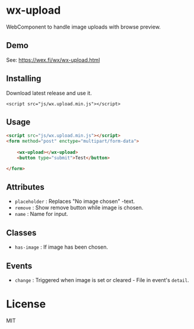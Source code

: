 # wx-upload
WebComponent to handle image uploads with browse preview.

## Demo

See: https://wex.fi/wx/wx-upload.html

## Installing

Download latest release and use it.

`<script src="js/wx.upload.min.js"></script>`

## Usage

```html
<script src="js/wx.upload.min.js"></script>
<form method="post" enctype="multipart/form-data">
    
    <wx-upload></wx-upload>
    <button type="submit">Test</button>

</form>
```

## Attributes

- `placeholder` : Replaces "No image chosen" -text.
- `remove` : Show remove button while image is chosen.
- `name` : Name for input.

## Classes

- `has-image` : If image has been chosen.

## Events

- `change` : Triggered when image is set or cleared - File in event's `detail`.

# License

MIT